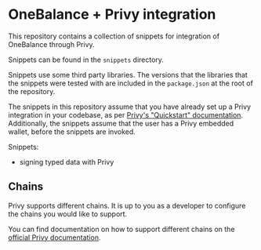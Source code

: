 # OneBalance + Privy integration

This repository contains a collection of snippets for integration of OneBalance through Privy.

Snippets can be found in the `snippets` directory.

Snippets use some third party libraries. The versions that the libraries that the snippets were tested with are included in the `package.json` at the root of the repository.

The snippets in this repository assume that you have already set up a Privy integration in your codebase, as per [Privy's "Quickstart" documentation](https://docs.privy.io/guide/react/quickstart). Additionally, the snippets assume that the user has a Privy embedded wallet, before the snippets are invoked.

Snippets:

- signing typed data with Privy

## Chains

Privy supports different chains. It is up to you as a developer to configure the chains you would like to support.

You can find documentation on how to support different chains on the [official Privy documentation](https://docs.privy.io/guide/react/configuration/networks#configuration).
